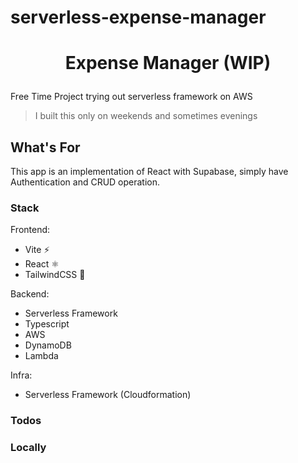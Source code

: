 # serverless-expense-manager
# <p align="center">**Expense Manager (WIP)**</p>

Free Time Project trying out serverless framework on AWS

> I built this only on weekends and sometimes evenings
## What's For

This app is an implementation of React with Supabase, simply have Authentication and CRUD operation.

### Stack
Frontend:
- Vite ⚡
- React ⚛️
- TailwindCSS 💨

Backend:
- Serverless Framework 
- Typescript
- AWS
- DynamoDB
- Lambda

Infra:
- Serverless Framework (Cloudformation)

### Todos



### Locally

